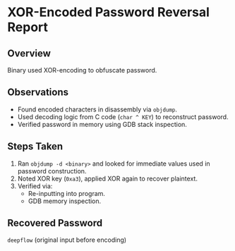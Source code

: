 # XOR-Encoded Password Reversal Report

## Overview
Binary used XOR-encoding to obfuscate password.

## Observations
- Found encoded characters in disassembly via `objdump`.
- Used decoding logic from C code (`char ^ KEY`) to reconstruct password.
- Verified password in memory using GDB stack inspection.

## Steps Taken
1. Ran `objdump -d <binary>` and looked for immediate values used in password construction.
2. Noted XOR key (`0xa3`), applied XOR again to recover plaintext.
3. Verified via:
   - Re-inputting into program.
   - GDB memory inspection.

## Recovered Password
`deepflow` (original input before encoding)
